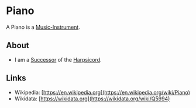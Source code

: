# Piano

A Piano is a [Music-Instrument](90000020.md).

## About

- I am a [Successor](60133.md) of the [Harpsicord](90000046.md).

## Links

- Wikipedia: [https://en.wikipedia.org](https://en.wikipedia.org/wiki/Piano)
- Wikidata: [https://wikidata.org](https://wikidata.org/wiki/Q5994)
